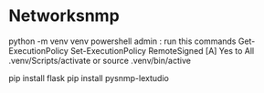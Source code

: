# Networksnmp


python -m venv venv
powershell admin : run this commands
            Get-ExecutionPolicy
            Set-ExecutionPolicy RemoteSigned
            [A] Yes to All
.venv/Scripts/activate
or 
source .venv/bin/active



pip install flask 
pip install pysnmp-lextudio